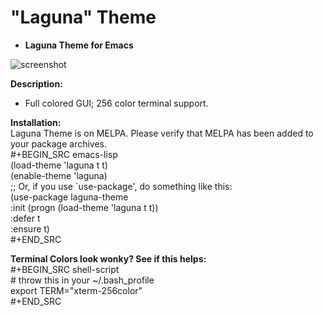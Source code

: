 # "Laguna" Theme  
* **Laguna Theme for Emacs**  
  
![screenshot](https://raw.githubusercontent.com/HenryNewcomer/laguna-theme/master/images/2020-09-22.png)  
  
**Description:**  
  - Full colored GUI; 256 color terminal support.  
  
**Installation:**  
  Laguna Theme is on MELPA. Please verify that MELPA has been added to your package archives.  
    #+BEGIN_SRC emacs-lisp  
      (load-theme 'laguna t t)  
      (enable-theme 'laguna)  
      ;; Or, if you use `use-package', do something like this:  
      (use-package laguna-theme  
        :init (progn (load-theme 'laguna t t))  
        :defer t  
        :ensure t)  
    #+END_SRC  
  
**Terminal Colors look wonky? See if this helps:**  
   #+BEGIN_SRC shell-script  
     # throw this in your ~/.bash_profile  
     export TERM="xterm-256color"  
   #+END_SRC  
